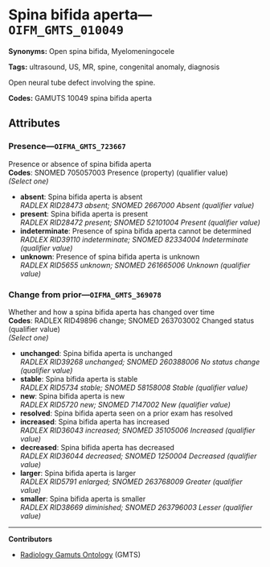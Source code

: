 # Spina bifida aperta—`OIFM_GMTS_010049`

**Synonyms:** Open spina bifida, Myelomeningocele

**Tags:** ultrasound, US, MR, spine, congenital anomaly, diagnosis

Open neural tube defect involving the spine.

**Codes:** GAMUTS 10049 spina bifida aperta

## Attributes

### Presence—`OIFMA_GMTS_723667`

Presence or absence of spina bifida aperta  
**Codes**: SNOMED 705057003 Presence (property) (qualifier value)  
*(Select one)*

- **absent**: Spina bifida aperta is absent  
_RADLEX RID28473 absent; SNOMED 2667000 Absent (qualifier value)_
- **present**: Spina bifida aperta is present  
_RADLEX RID28472 present; SNOMED 52101004 Present (qualifier value)_
- **indeterminate**: Presence of spina bifida aperta cannot be determined  
_RADLEX RID39110 indeterminate; SNOMED 82334004 Indeterminate (qualifier value)_
- **unknown**: Presence of spina bifida aperta is unknown  
_RADLEX RID5655 unknown; SNOMED 261665006 Unknown (qualifier value)_

### Change from prior—`OIFMA_GMTS_369078`

Whether and how a spina bifida aperta has changed over time  
**Codes**: RADLEX RID49896 change; SNOMED 263703002 Changed status (qualifier value)  
*(Select one)*

- **unchanged**: Spina bifida aperta is unchanged  
_RADLEX RID39268 unchanged; SNOMED 260388006 No status change (qualifier value)_
- **stable**: Spina bifida aperta is stable  
_RADLEX RID5734 stable; SNOMED 58158008 Stable (qualifier value)_
- **new**: Spina bifida aperta is new  
_RADLEX RID5720 new; SNOMED 7147002 New (qualifier value)_
- **resolved**: Spina bifida aperta seen on a prior exam has resolved  
- **increased**: Spina bifida aperta has increased  
_RADLEX RID36043 increased; SNOMED 35105006 Increased (qualifier value)_
- **decreased**: Spina bifida aperta has decreased  
_RADLEX RID36044 decreased; SNOMED 1250004 Decreased (qualifier value)_
- **larger**: Spina bifida aperta is larger  
_RADLEX RID5791 enlarged; SNOMED 263768009 Greater (qualifier value)_
- **smaller**: Spina bifida aperta is smaller  
_RADLEX RID38669 diminished; SNOMED 263796003 Lesser (qualifier value)_

---

**Contributors**

- [Radiology Gamuts Ontology](https://gamuts.net/) (GMTS)
